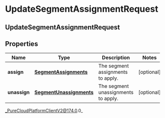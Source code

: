 # UpdateSegmentAssignmentRequest

## UpdateSegmentAssignmentRequest

## Properties

|Name | Type | Description | Notes|
|------------ | ------------- | ------------- | -------------|
| **assign** | [**SegmentAssignments**](SegmentAssignments) | The segment assignments to apply. | [optional] |
| **unassign** | [**SegmentUnassignments**](SegmentUnassignments) | The segment unassignments to apply. | [optional] |



_PureCloudPlatformClientV2@174.0.0_
